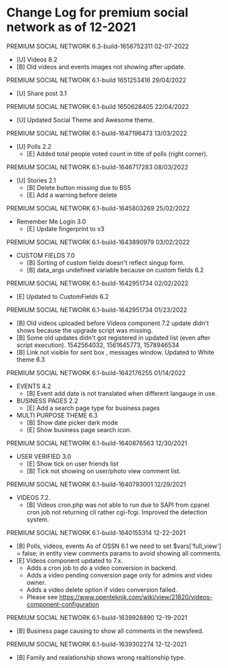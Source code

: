 # Change Log for premium social network as of 12-2021
PREMIUM SOCIAL NETWORK 6.3-build-1656752311 02-07-2022
- [U] Videos 8.2
- [B] Old videos and events images not showing after update.

PREMIUM SOCIAL NETWORK 6.1-build 1651253416 29/04/2022
- [U] Share post 3.1 

PREMIUM SOCIAL NETWORK 6.1-build 1650628405  22/04/2022
- [U] Updated Social Theme and Awesome theme.

PREMIUM SOCIAL NETWORK 6.1-build-1647196473  13/03/2022
- [U] Polls 2.2
    - [E] Added total people voted count in title of polls (right corner).

PREMIUM SOCIAL NETWORK 6.1-build-1646717283  08/03/2022
- [U] Stories 2.1
    - [B] Delete button missing due to BS5
    - [E] Add a warning before delete
   
PREMIUM SOCIAL NETWORK 6.1-build-1645803269  25/02/2022
- Remember Me Login 3.0 
    - [E] Update fingerprint to v3
    
PREMIUM SOCIAL NETWORK 6.1-build-1643890979  03/02/2022
- CUSTOM FIELDS 7.0
    - [B] Sorting of custom fields doesn't reflect singup form.
    - [B] data_args undefined variable because on custom fields 6.2
    
PREMIUM SOCIAL NETWORK 6.1-build-1642951734  02/02/2022
- [E] Updated to CustomFields 6.2

PREMIUM SOCIAL NETWORK 6.1-build-1642951734  01/23/2022
- [B] Old videos uploaded before Videos component 7.2 update didn't shows because the upgrade script was missing.
- [B] Some old updates didn't got registered in updated list (even after script execution). 1542564032, 1561645773, 1578946534
- [B] Link not visible for sent box , messages window. Updated to White theme 6.3
  
PREMIUM SOCIAL NETWORK 6.1-build-1642176255  01/14/2022
- EVENTS 4.2
     - [B] Event add date is not translated when different langauge in use.
- BUSINESS PAGES 2.2
    - [E] Add a search page type for business pages
- MULTI PURPOSE THEME 6.3
    - [B] Show date picker dark mode
    - [E] Show business page search icon.

PREMIUM SOCIAL NETWORK 6.1-build-1640876563  12/30/2021
 - USER VERIFIED 3.0 
    - [E] Show tick on user friends list
    - [B] Tick not showing on user/photo view comment list.
 
PREMIUM SOCIAL NETWORK 6.1-build-1640793001  12/29/2021
- VIDEOS  7.2.
  - [B] Videos cron.php was not able to run due to SAPI from cpanel cron job not returning cli rather cgi-fcgi. Improved the detection system.
 
PREMIUM SOCIAL NETWORK 6.1-build-1640155314  12-22-2021
- [B] Polls, videos, events As of OSSN 6.1 we need to set $vars['full_view'] = false; in entity view comments params to avoid showing all comments.
- [E] Videos component updated to 7.x.
    - Adds a cron job to do a video conversion in backend.
    - Adds a video pending conversion page only for admins and video owner. 
    - Adds a video delete option if video conversion failed.
    - Please see https://www.openteknik.com/wiki/view/21820/videos-component-configuration

PREMIUM SOCIAL NETWORK 6.1-build-1639928890  12-19-2021
- [B] Business page causing to show all comments in the newsfeed.

PREMIUM SOCIAL NETWORK 6.1-build-1639302274  12-12-2021
- [B] Family and realationship shows wrong realtionship type.
